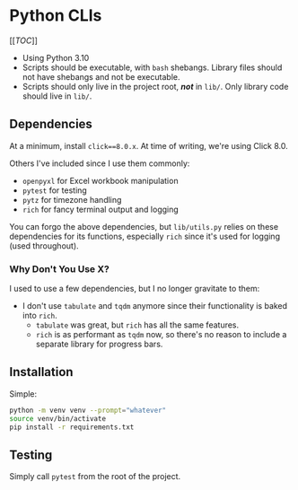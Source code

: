 # Python CLIs

[[_TOC_]]

- Using Python 3.10
- Scripts should be executable, with `bash` shebangs. Library files should not have shebangs and not
  be executable.
- Scripts should only live in the project root, **_not_** in `lib/`. Only library code should live
  in `lib/`.

## Dependencies

At a minimum, install `click==8.0.x`. At time of writing, we're using Click 8.0.

Others I've included since I use them commonly:

- `openpyxl` for Excel workbook manipulation
- `pytest` for testing
- `pytz` for timezone handling
- `rich` for fancy terminal output and logging

You can forgo the above dependencies, but `lib/utils.py` relies on these dependencies for its
functions, especially `rich` since it's used for logging (used throughout).

### Why Don't You Use X?

I used to use a few dependencies, but I no longer gravitate to them:

- I don't use `tabulate` and `tqdm` anymore since their functionality is baked into `rich`.
  - `tabulate` was great, but `rich` has all the same features.
  - `rich` is as performant as `tqdm` now, so there's no reason to include a separate library for
    progress bars.

## Installation

Simple:

```bash
python -m venv venv --prompt="whatever"
source venv/bin/activate
pip install -r requirements.txt
```

## Testing

Simply call `pytest` from the root of the project.
